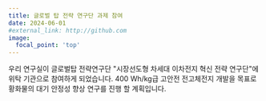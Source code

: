 ```yaml
---
title: 글로벌 탑 전략 연구단 과제 참여
date: 2024-06-01
#external_link: http://github.com
image:
  focal_point: 'top'
---
```


우리 연구실이 글로벌탑 전략연구단 "시장선도형 차세대 이차전지 혁신 전략 연구단"에 위탁 기관으로 참여하게 되었습니다. 400 Wh/kg급 고안전 전고체전지 개발을 목표로 황화물의 대기 안정성 향상 연구를 진행 할 계획입니다. 

<!--more-->
